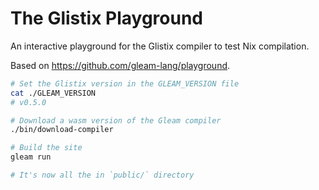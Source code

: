 # The Glistix Playground

An interactive playground for the Glistix compiler to test Nix compilation.

Based on https://github.com/gleam-lang/playground.

```sh
# Set the Glistix version in the GLEAM_VERSION file
cat ./GLEAM_VERSION
# v0.5.0

# Download a wasm version of the Gleam compiler
./bin/download-compiler

# Build the site
gleam run

# It's now all the in `public/` directory
```
